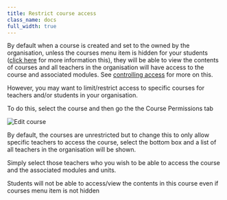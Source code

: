 ```yaml
---
title: Restrict course access
class_name: docs
full_width: true
---
```


By default when a course is created and set to the owned by the organisation, unless the courses menu item is hidden for your students ([click here](/docs/dashboard/create/dash/) for more information this), they will be able to view the contents of courses and all teachers in the organisation will have access to the course and associated modules. See [controlling access](/docs/courses/manage/course-public/) for more on this.

However, you may want to limit/restrict access to specific courses for teachers and/or students in your organisation.

To do this, select the course and then go the the Course Permissions tab 

<img alt="Edit course" src="/img/docs/coursepermissions.png" class="simple"/>

By default, the courses are unrestricted but to change this to only allow specific teachers to access the course, select the bottom box and a list of all teachers in the organisation will be shown.

Simply select those teachers who you wish to be able to access the course and the associated modules and units. 

Students will not be able to access/view the contents in this course even if courses menu item is not hidden


